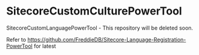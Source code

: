 # SitecoreCustomCulturePowerTool
SitecoreCustomLanguagePowerTool - This repository will be deleted soon. 

Refer to https://github.com/FreddieDB/Sitecore-Language-Registration-PowerTool for latest
